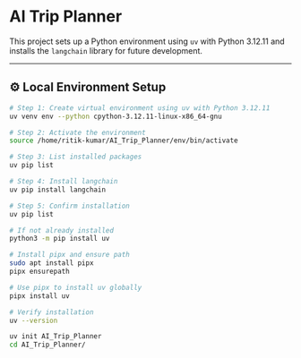 # AI Trip Planner

This project sets up a Python environment using `uv` with Python 3.12.11 and installs the `langchain` library for future development.

---

## ⚙️ Local Environment Setup

```bash
# Step 1: Create virtual environment using uv with Python 3.12.11
uv venv env --python cpython-3.12.11-linux-x86_64-gnu

# Step 2: Activate the environment
source /home/ritik-kumar/AI_Trip_Planner/env/bin/activate

# Step 3: List installed packages
uv pip list

# Step 4: Install langchain
uv pip install langchain

# Step 5: Confirm installation
uv pip list

# If not already installed
python3 -m pip install uv

# Install pipx and ensure path
sudo apt install pipx
pipx ensurepath

# Use pipx to install uv globally
pipx install uv

# Verify installation
uv --version

uv init AI_Trip_Planner
cd AI_Trip_Planner/
